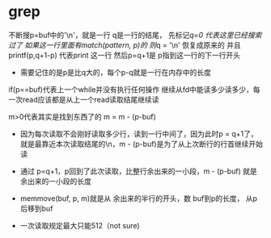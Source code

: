# grep

不断搜p=buf中的'\n'，就是一行
q是一行的结尾，
先标记*q=0 代表这里已经搜索过了
如果这一行里面有match(pattern, p)的
则*q = '\n' 恢复成原来的
并且printf(p,q+1-p) 代表print 这一行
然后p=q+1是 p指到这一行的下一行开头

- 需要记住的是p是比q大的，每个p-q就是一行在内存中的长度

if(p==buf)代表上一个while并没有执行任何操作
继续从fd中能读多少读多少，每一次read应该都是从上一个read读取结尾继续读

m>0代表其实是找到东西了的
m = m - (p-buf)

- 因为每次读取不会刚好读取多少行，读到一行中间了，因为此时p = q+1了，就是最靠近本次读取结尾的\n，m - (p-buf)是为了从上次断行的行首继续开始读

- 通过 p=q+1，p回到了此次读取，比整行余出来的一小段，m - (p-buf) 就是余出来的一小段的长度

- memmove(buf, p, m)就是从 余出来的半行的开头，数 buf到p的长度， 从p后移到buf

- 一次读取规定最大只能512（not sure)


